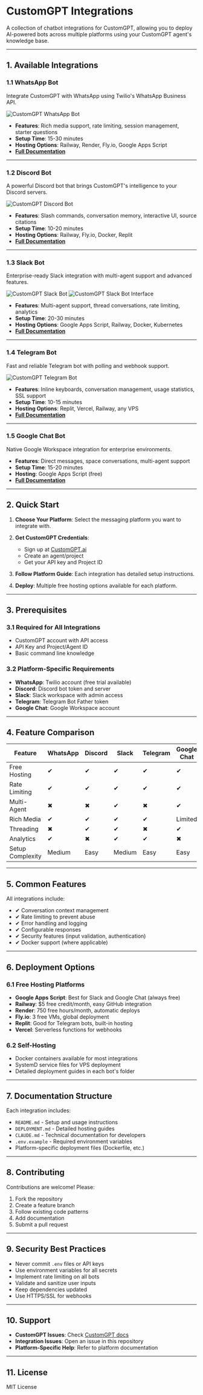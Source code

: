 # CustomGPT Integrations

A collection of chatbot integrations for CustomGPT, allowing you to deploy AI-powered bots across multiple platforms using your CustomGPT agent's knowledge base.

---

## 1. Available Integrations

### 1.1 WhatsApp Bot

Integrate CustomGPT with WhatsApp using Twilio's WhatsApp Business API.

![CustomGPT WhatsApp Bot](images/customgpt_whatsapp.jpeg)

* **Features**: Rich media support, rate limiting, session management, starter questions
* **Setup Time**: 15-30 minutes
* **Hosting Options**: Railway, Render, Fly.io, Google Apps Script
* **[Full Documentation](whatsapp/README.md)**

---

### 1.2 Discord Bot

A powerful Discord bot that brings CustomGPT's intelligence to your Discord servers.

![CustomGPT Discord Bot](images/customgpt_discord.jpeg)

* **Features**: Slash commands, conversation memory, interactive UI, source citations
* **Setup Time**: 10-20 minutes
* **Hosting Options**: Railway, Fly.io, Docker, Replit
* **[Full Documentation](discord/README.md)**

---

### 1.3 Slack Bot

Enterprise-ready Slack integration with multi-agent support and advanced features.

![CustomGPT Slack Bot](images/customgpt_slack.jpeg)
![CustomGPT Slack Bot Interface](images/customgpt_slack2.jpeg)

* **Features**: Multi-agent support, thread conversations, rate limiting, analytics
* **Setup Time**: 20-30 minutes
* **Hosting Options**: Google Apps Script, Railway, Docker, Kubernetes
* **[Full Documentation](slack/README.md)**

---

### 1.4 Telegram Bot

Fast and reliable Telegram bot with polling and webhook support.

![CustomGPT Telegram Bot](images/customgpt_telegram.jpeg)

* **Features**: Inline keyboards, conversation management, usage statistics, SSL support
* **Setup Time**: 10-15 minutes
* **Hosting Options**: Replit, Vercel, Railway, any VPS
* **[Full Documentation](telegram/README.md)**

---

### 1.5 Google Chat Bot

Native Google Workspace integration for enterprise environments.

* **Features**: Direct messages, space conversations, multi-agent support
* **Setup Time**: 15-20 minutes
* **Hosting**: Google Apps Script (free)
* **[Full Documentation](Google%20Chat%20Bot/README.md)**

---

## 2. Quick Start

1. **Choose Your Platform**: Select the messaging platform you want to integrate with.
2. **Get CustomGPT Credentials**:

   * Sign up at [CustomGPT.ai](https://customgpt.ai)
   * Create an agent/project
   * Get your API key and Project ID
3. **Follow Platform Guide**: Each integration has detailed setup instructions.
4. **Deploy**: Multiple free hosting options available for each platform.

---

## 3. Prerequisites

### 3.1 Required for All Integrations

* CustomGPT account with API access
* API Key and Project/Agent ID
* Basic command line knowledge

### 3.2 Platform-Specific Requirements

* **WhatsApp**: Twilio account (free trial available)
* **Discord**: Discord bot token and server
* **Slack**: Slack workspace with admin access
* **Telegram**: Telegram Bot Father token
* **Google Chat**: Google Workspace account

---

## 4. Feature Comparison

| Feature          | WhatsApp | Discord | Slack  | Telegram | Google Chat |
| ---------------- | -------- | ------- | ------ | -------- | ----------- |
| Free Hosting     | ✔        | ✔       | ✔      | ✔        | ✔           |
| Rate Limiting    | ✔        | ✔       | ✔      | ✔        | ✔           |
| Multi-Agent      | ✖        | ✖       | ✔      | ✖        | ✔           |
| Rich Media       | ✔        | ✔       | ✔      | ✔        | Limited     |
| Threading        | ✖        | ✔       | ✔      | ✖        | ✔           |
| Analytics        | ✔        | ✖       | ✔      | ✔        | ✖           |
| Setup Complexity | Medium   | Easy    | Medium | Easy     | Easy        |

---

## 5. Common Features

All integrations include:

* ✔ Conversation context management
* ✔ Rate limiting to prevent abuse
* ✔ Error handling and logging
* ✔ Configurable responses
* ✔ Security features (input validation, authentication)
* ✔ Docker support (where applicable)

---

## 6. Deployment Options

### 6.1 Free Hosting Platforms

* **Google Apps Script**: Best for Slack and Google Chat (always free)
* **Railway**: \$5 free credit/month, easy GitHub integration
* **Render**: 750 free hours/month, automatic deploys
* **Fly.io**: 3 free VMs, global deployment
* **Replit**: Good for Telegram bots, built-in hosting
* **Vercel**: Serverless functions for webhooks

### 6.2 Self-Hosting

* Docker containers available for most integrations
* SystemD service files for VPS deployment
* Detailed deployment guides in each bot's folder

---

## 7. Documentation Structure

Each integration includes:

* `README.md` - Setup and usage instructions
* `DEPLOYMENT.md` - Detailed hosting guides
* `CLAUDE.md` - Technical documentation for developers
* `.env.example` - Required environment variables
* Platform-specific deployment files (Dockerfile, etc.)

---

## 8. Contributing

Contributions are welcome! Please:

1. Fork the repository
2. Create a feature branch
3. Follow existing code patterns
4. Add documentation
5. Submit a pull request

---

## 9. Security Best Practices

* Never commit `.env` files or API keys
* Use environment variables for all secrets
* Implement rate limiting on all bots
* Validate and sanitize user inputs
* Keep dependencies updated
* Use HTTPS/SSL for webhooks

---

## 10. Support

* **CustomGPT Issues**: Check [CustomGPT docs](https://docs.customgpt.ai)
* **Integration Issues**: Open an issue in this repository
* **Platform-Specific Help**: Refer to platform documentation

---

## 11. License

MIT License

